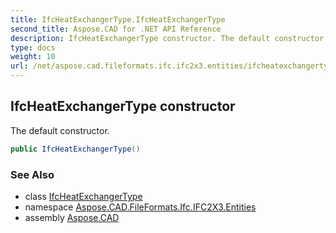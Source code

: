 ```yaml
---
title: IfcHeatExchangerType.IfcHeatExchangerType
second_title: Aspose.CAD for .NET API Reference
description: IfcHeatExchangerType constructor. The default constructor
type: docs
weight: 10
url: /net/aspose.cad.fileformats.ifc.ifc2x3.entities/ifcheatexchangertype/ifcheatexchangertype/
---
```

## IfcHeatExchangerType constructor

The default constructor.

```csharp
public IfcHeatExchangerType()
```

### See Also

* class [IfcHeatExchangerType](../)
* namespace [Aspose.CAD.FileFormats.Ifc.IFC2X3.Entities](../../ifcheatexchangertype/)
* assembly [Aspose.CAD](../../../)



